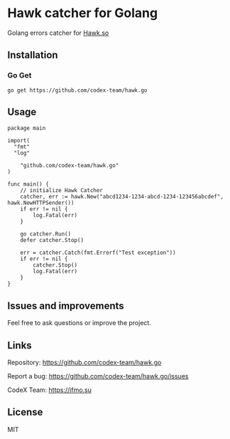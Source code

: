 # Hawk catcher for Golang

Golang errors catcher for [Hawk.so](https://hawk.so)

## Installation

### Go Get

```golang
go get https://github.com/codex-team/hawk.go
```

## Usage

```golang
package main

import(
  "fmt"
  "log"

	"github.com/codex-team/hawk.go"
)

func main() {
    // initialize Hawk Catcher
    catcher, err := hawk.New("abcd1234-1234-abcd-1234-123456abcdef", hawk.NewHTTPSender())
    if err != nil {
        log.Fatal(err)
    }

    go catcher.Run()
    defer catcher.Stop()

    err = catcher.Catch(fmt.Errorf("Test exception"))
    if err != nil {
        catcher.Stop()
        log.Fatal(err)
    }
}
```

## Issues and improvements

Feel free to ask questions or improve the project.

## Links

Repository: https://github.com/codex-team/hawk.go

Report a bug: https://github.com/codex-team/hawk.go/issues

CodeX Team: https://ifmo.su

## License

MIT
